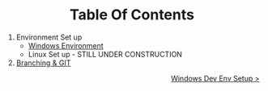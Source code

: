 <h1 align="center">Table Of Contents</h1>


1. Environment Set up
   * [Windows Environment](./EnvironmentSetup/WindowsDevEnvSetup.md)
   * Linux Set up - STILL UNDER CONSTRUCTION
2. [Branching & GIT](./Branching.md)

<div align="right">

   [Windows Dev Env Setup >](./EnvironmentSetup/WindowsDevEnvSetup.md)
   <br/>
</div>

